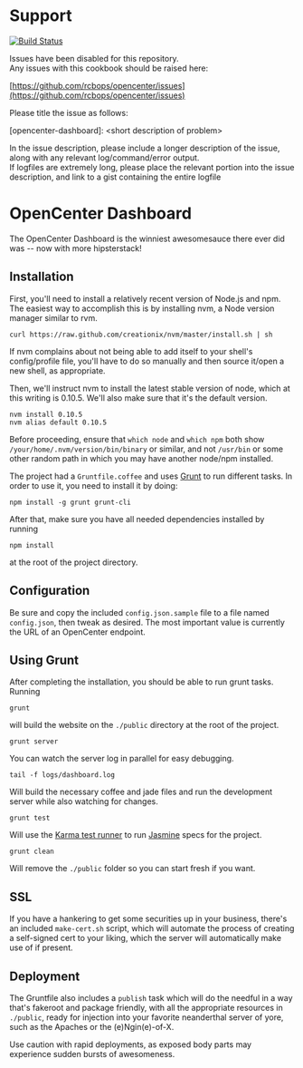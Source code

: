 Support
=======

[![Build Status](https://travis-ci.org/kaofelix/opencenter-dashboard.png)](https://travis-ci.org/kaofelix/opencenter-dashboard)

Issues have been disabled for this repository.  
Any issues with this cookbook should be raised here:

[https://github.com/rcbops/opencenter/issues](https://github.com/rcbops/opencenter/issues)

Please title the issue as follows:

[opencenter-dashboard]: \<short description of problem\>

In the issue description, please include a longer description of the issue, along with any relevant log/command/error output.  
If logfiles are extremely long, please place the relevant portion into the issue description, and link to a gist containing the entire logfile

OpenCenter Dashboard
===

The OpenCenter Dashboard is the winniest awesomesauce there ever did was -- now
with more hipsterstack!

Installation
---

First, you'll need to install a relatively recent version of Node.js and
npm. The easiest way to accomplish this is by installing nvm, a Node version
manager similar to rvm.

    curl https://raw.github.com/creationix/nvm/master/install.sh | sh

If nvm complains about not being able to add itself to your shell's
config/profile file, you'll have to do so manually and then source it/open a
new shell, as appropriate.

Then, we'll instruct nvm to install the latest stable version of node, which at
this writing is 0.10.5. We'll also make sure that it's the default version.

    nvm install 0.10.5
    nvm alias default 0.10.5

Before proceeding, ensure that `which node` and `which npm` both show
`/your/home/.nvm/version/bin/binary` or similar, and not `/usr/bin` or some
other random path in which you may have another node/npm installed.

The project had a `Gruntfile.coffee` and uses
[Grunt](http://gruntjs.com/) to run different tasks. In order to use
it, you need to install it by doing:

    npm install -g grunt grunt-cli

After that, make sure you have all needed dependencies installed
by running

    npm install

at the root of the project directory. 

Configuration
---

Be sure and copy the included `config.json.sample` file to a file named
`config.json`, then tweak as desired. The most important value is currently the
URL of an OpenCenter endpoint.

Using Grunt
---

After completing the installation, you should be able to run grunt
tasks. Running

    grunt

will build the website on the `./public` directory at the root of the
project.

    grunt server

You can watch the server log in parallel for easy debugging.

    tail -f logs/dashboard.log
    
Will build the necessary coffee and jade files and run the development
server while also watching for changes.

    grunt test
    
Will use the [Karma test runner](http://karma-runner.github.io)
to run [Jasmine](http://pivotal.github.io/jasmine/) specs for the
project.

    grunt clean

Will remove the `./public` folder so you can start fresh if you want.

SSL
---

If you have a hankering to get some securities up in your business,
there's an included `make-cert.sh` script, which will automate the
process of creating a self-signed cert to your liking, which the
server will automatically make use of if present.

Deployment
---

The Gruntfile also includes a `publish` task which will do the needful in a way
that's fakeroot and package friendly, with all the appropriate resources in
`./public`, ready for injection into your favorite neanderthal server of yore,
such as the Apaches or the (e)Ngin(e)-of-X.

Use caution with rapid deployments, as exposed body parts may experience sudden
bursts of awesomeness.
